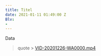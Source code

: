 ```yaml
---
title: Titel
date: 2021-01-11 01:49:00 Z
Blv:
- 
---
```


Data
> quote >
[VID-20201226-WA0000.mp4](/uploads/VID-20201226-WA0000.mp4)